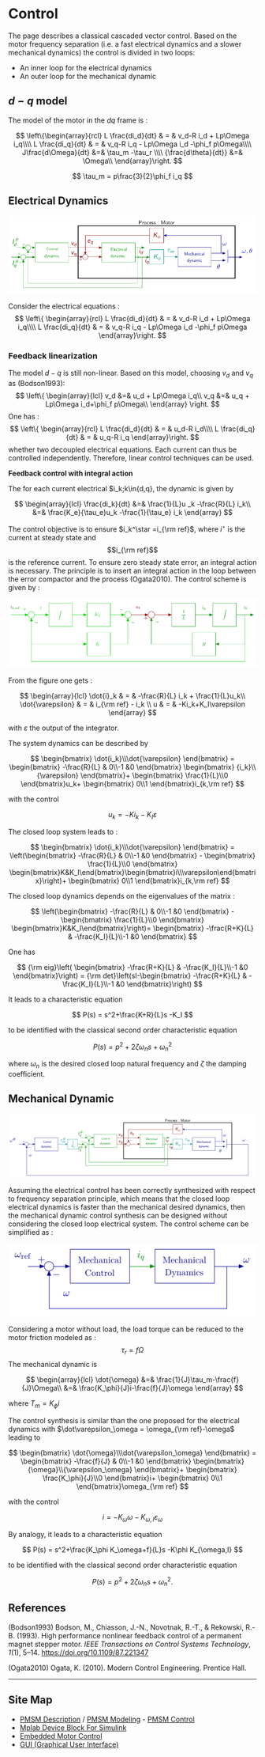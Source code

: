 #  Control

The page describes  a classical cascaded vector control. Based on the motor frequency separation (i.e. a fast electrical dynamics and a slower mechanical dynamics) the control is divided in two loops:

- An inner loop for the electrical dynamics
- An outer loop for the mechanical dynamic

## $d-q$ model

The model of the motor in the $dq$ frame is :

$$
\left\{\begin{array}{rcl}
L \frac{di_d}{dt} & = & v_d-R i_d + Lp\Omega i_q\\\\
L \frac{di_q}{dt} & = & v_q-R i_q - Lp\Omega i_d -\phi_f  p\Omega\\\\
J\frac{d\Omega}{dt} &=& \tau_m -\tau_r \\\\
{\frac{d\theta}{dt}} &=& \Omega\\
\end{array}\right.
$$

$$
\tau_m = p\frac{3}{2}\phi_f  i_q
$$



## Electrical Dynamics

![](../img/PMSM/ElecLoop.png)

Consider the electrical equations : 
$$
\left\{
\begin{array}{rcl}
L \frac{di_d}{dt} & = & v_d-R i_d + Lp\Omega i_q\\\\
L \frac{di_q}{dt} & = & v_q-R i_q - Lp\Omega i_d -\phi_f  p\Omega
\end{array}\right.
$$

### Feedback linearization 

The model $d-q$ is still non-linear. Based on this model, choosing $v_d$ and $v_q$ as \(Bodson1993):
$$
\left\{
\begin{array}{lcl}
v_d &=& u_d + Lp\Omega i_q\\
v_q &=& u_q + Lp\Omega i_d+\phi_f p\Omega\\
\end{array}
\right.
$$
 One has :
$$
\left\{
\begin{array}{rcl}
L \frac{di_d}{dt} & = & u_d-R i_d\\\\
L \frac{di_q}{dt} & = & u_q-R i_q
\end{array}\right.
$$
whether two decoupled electrical equations. Each current can thus be controlled independently. Therefore, linear control techniques can be used. 

**Feedback control with integral action**

The for each current electrical $i_k;k\in{d,q}, the dynamic is given by

$$
\begin{array}{lcl}
\frac{di_k}{dt} &=& \frac{1}{L}u _k -\frac{R}{L} i_k\\
     &=& \frac{K_e}{\tau_e}u_k -\frac{1}{\tau_e} i_k 
\end{array}
$$

The control objective is to ensure $i_k^\star =i_{\rm ref}$, where $i^\star$ is the current at steady state and $$i_{\rm ref}$$ is the reference current. To ensure zero steady state error, an integral action is necessary. The principle is to insert an integral action in the loop between the error compactor and the process \(Ogata2010\). The control scheme is given by :

![Electrical dynamics state feedback](../img/PMSM/ElecFeedback.png)

From the figure one gets :

$$
\begin{array}{lcl}
   \dot{i}_k  & = & -\frac{R}{L} i_k + \frac{1}{L}u_k\\
   \dot{\varepsilon} & = & i_{\rm ref} - i_k \\
   u & = & -Ki_k+K_I\varepsilon
\end{array}
$$

with $\varepsilon$ the output of the integrator.

The system dynamics can be described by

$$
\begin{bmatrix}
\dot{i_k}\\\dot{\varepsilon}
\end{bmatrix} = 
\begin{bmatrix}
-\frac{R}{L} & 0\\-1 &0
\end{bmatrix} \begin{bmatrix}
{i_k}\\{\varepsilon}
\end{bmatrix}+
\begin{bmatrix}
\frac{1}{L}\\0
\end{bmatrix}u_k+
\begin{bmatrix}
0\\1
\end{bmatrix}i_{k,\rm ref}
$$

with the control

$$
u_k  =  -Ki_k-K_I\varepsilon
$$

The closed loop system leads to :

$$
\begin{bmatrix}
\dot{i_k}\\\dot{\varepsilon}
\end{bmatrix} = 
\left(\begin{bmatrix}
-\frac{R}{L} & 0\\-1 &0
\end{bmatrix} -
\begin{bmatrix}
\frac{1}{L}\\0
\end{bmatrix} \begin{bmatrix}K&K_I\end{bmatrix}\begin{bmatrix}i\\\varepsilon\end{bmatrix}\right)+
\begin{bmatrix}
0\\1
\end{bmatrix}i_{k,\rm ref}
$$

The closed loop dynamics depends on the eigenvalues of the matrix :

$$
\left(\begin{bmatrix}
-\frac{R}{L} & 0\\-1 &0
\end{bmatrix} -
\begin{bmatrix}
\frac{1}{L}\\0
\end{bmatrix} \begin{bmatrix}K&K_I\end{bmatrix}\right)= 
\begin{bmatrix}
-\frac{R+K}{L} & -\frac{K_I}{L}\\-1 &0
\end{bmatrix}
$$

One has

$$
{\rm eig}\left(
\begin{bmatrix}
-\frac{R+K}{L} & -\frac{K_I}{L}\\-1 &0
\end{bmatrix}\right) = {\rm det}\left(sI-\begin{bmatrix}
-\frac{R+K}{L} & -\frac{K_I}{L}\\-1 &0
\end{bmatrix}\right)
$$

It leads to a characteristic equation

$$
P(s) = s^2+\frac{K+R}{L}s -K_I
$$

to be identified with the classical second order characteristic equation

$$
P(s) = p^2+2\zeta\omega_n s +\omega_n^2
$$

where $\omega_n$ is the desired closed loop natural frequency and $\zeta$ the damping coefficient.

## Mechanical Dynamic

![](../img/PMSM/MecaLoop.png)

Assuming the electrical control has been correctly synthesized with respect to frequency separation principle, which means that the closed loop electrical dynamics is faster than the mechanical desired dynamics, then the mechanical dynamic control synthesis can be designed without considering the closed loop electrical system. The control scheme can be simplified as :

![](../img/PMSM/MecaControl.png)

Considering a motor without load, the load torque can be reduced to the motor friction modeled as : 
$$
\tau_r = f\Omega
$$
The mechanical dynamic is

$$
\begin{array}{lcl}
\dot{\omega} &=&  \frac{1}{J}\tau_m-\frac{f}{J}\Omega\\
    &=&  \frac{K_\phi}{J}i-\frac{f}{J}\omega
\end{array}
$$

where $T_m = K_\phi i$

The control synthesis is similar than the one proposed for the electrical dynamics with $\dot\varepsilon_\omega = \omega_{\rm ref}-\omega$ leading to

$$
\begin{bmatrix}
\dot{\omega}\\\dot{\varepsilon_\omega}
\end{bmatrix} = 
\begin{bmatrix}
-\frac{f}{J} & 0\\-1 &0
\end{bmatrix} \begin{bmatrix}
{\omega}\\{\varepsilon_\omega}
\end{bmatrix}+
\begin{bmatrix}
\frac{K_\phi}{J}\\0
\end{bmatrix}i+
\begin{bmatrix}
0\\1
\end{bmatrix}\omega_{\rm ref}
$$

with the control

$$
i  =  -K_\omega \omega-K_{\omega,I}\varepsilon_\omega
$$

By analogy, it leads to a characteristic equation

$$
P(s) = s^2+\frac{K_\phi K_\omega+f}{L}s -K\phi K_{\omega,I}
$$

to be identified with the classical second order characteristic equation

$$
P(s) = p^2+2\zeta\omega_n s +\omega_n^2 .
$$

## References

\(Bodson1993) Bodson, M., Chiasson, J.-N., Novotnak, R.-T., & Rekowski, R.-B. (1993). High performance nonlinear feedback control of a permanent magnet stepper motor. *IEEE Transactions on Control Systems Technology*, *1*(1), 5–14. https://doi.org/10.1109/87.221347

\(Ogata2010\) Ogata, K. \(2010\). Modern Control Engineering. Prentice Hall.

------

## Site Map

- [PMSM Description](/PMSM.md) / [PMSM Modeling](PMSMModeling.html) - [PMSM Control](PMSMControl.html)
- [Mplab Device Block For Simulink](../MplabForSimulink/MplabForSimulink.md)
- [Embedded Motor Control](../RCP/PMSMRCP.md)
-  [GUI (Graphical User Interface)](../GUI/GUI.md)